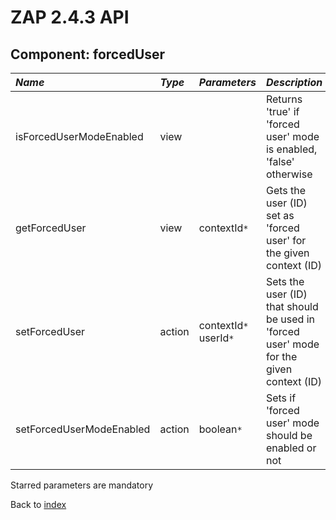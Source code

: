 # ZAP 2.4.3 API
## Component: forcedUser
| _Name_ | _Type_ | _Parameters_ | _Description_ |
|:-------|:-------|:-------------|:--------------|
| isForcedUserModeEnabled| view |  | Returns 'true' if 'forced user' mode is enabled, 'false' otherwise |
| getForcedUser| view | contextId`*`  | Gets the user (ID) set as 'forced user' for the given context (ID) |
| setForcedUser| action | contextId`*` userId`*`  | Sets the user (ID) that should be used in 'forced user' mode for the given context (ID) |
| setForcedUserModeEnabled| action | boolean`*`  | Sets if 'forced user' mode should be enabled or not |

Starred parameters are mandatory

Back to [index](ApiGen_Index)

